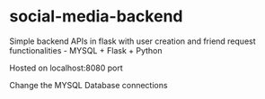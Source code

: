 # social-media-backend
Simple backend APIs in flask with user creation and friend request functionalities - MYSQL + Flask + Python 

Hosted on localhost:8080 port

Change the MYSQL Database connections
